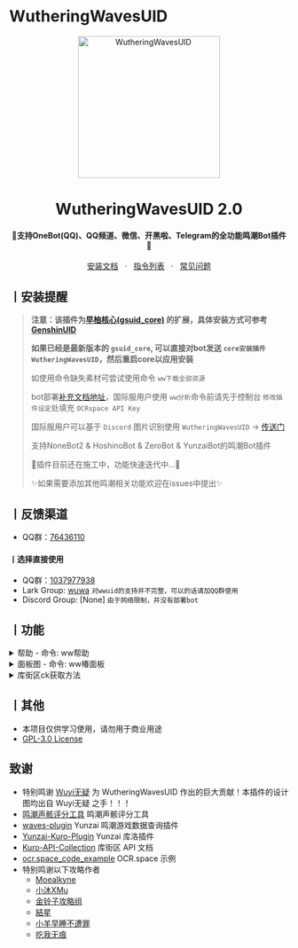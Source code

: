 # WutheringWavesUID

<p align="center">
  <a href="https://github.com/tyql688/WutheringWavesUID"><img src="https://s2.loli.net/2024/10/08/ku3pLJBPoGjfQWq.png" width="256" height="256" alt="WutheringWavesUID"></a>
<h1 align = "center">WutheringWavesUID 2.0</h1>
<h4 align = "center">🚧支持OneBot(QQ)、QQ频道、微信、开黑啦、Telegram的全功能鸣潮Bot插件🚧</h4>
<div align = "center">
        <a href="https://docs.sayu-bot.com/" target="_blank">安装文档</a>   ·  
        <a href="https://docs.sayu-bot.com/PluginsHelp/WutheringWavesUID.html" target="_blank">指令列表</a>   ·  
        <a href="https://docs.sayu-bot.com/常见问题/">常见问题</a>
</div>

## 丨安装提醒

> **注意：该插件为[早柚核心(gsuid_core)](https://github.com/Genshin-bots/gsuid_core)
> 的扩展，具体安装方式可参考[GenshinUID](https://github.com/KimigaiiWuyi/GenshinUID)**
>
> **如果已经是最新版本的 `gsuid_core`, 可以直接对bot发送 `core安装插件WutheringWavesUID`，然后重启core以应用安装**
>
> 如使用命令缺失素材可尝试使用命令 `ww下载全部资源`
>
> bot部署[补充文档地址](https://wiki.wavesuid.top/)，国际服用户使用 `ww分析`命令前请先于控制台 `修改插件设定`处填充 `OCRspace API Key`
>
> 国际服用户可以基于 `Discord` 图片识别使用 `WutheringWavesUID` -> [传送门](https://github.com/moonshadow1976/WutheringWavesUID)
>
> 支持NoneBot2 & HoshinoBot & ZeroBot & YunzaiBot的鸣潮Bot插件
>
> 🚧插件目前还在施工中，功能快速迭代中...🚧
>
> ✨如果需要添加其他鸣潮相关功能欢迎在issues中提出✨

## 丨反馈渠道

- QQ群：[76436110](http://qm.qq.com/cgi-bin/qm/qr?_wv=1027&k=hmB3ejtTx6cIDHegsLM91jd1Rn97eGAe&authKey=HqcnRdI0S98dUBcpHxwjWv72LYpUYE%2BSXVOEjiuBrAZbepCHPzP86szZFhxeiQkG&noverify=0&group_code=76436110)

#### 丨选择直接使用

- QQ群：[1037977938](https://qm.qq.com/cgi-bin/qm/qr?authKey=slEX2BdUTZLlDcIxQ6X%2FfK20955frbHuysDHtZpRzaiOyKg6i4BlimWCyNFMYOpC&k=LoFWlKzrv-nrd1dfBPfjo2GZ256octsB&noverify=0&group_code=1037977938)
- Lark Group: [wuwa](https://applink.larksuite.com/client/chat/chatter/add_by_link?link_token=00bld93f-427b-45c8-b104-c6be61ougc7m) `对wwuid的支持并不完整，可以的话请加QQ群使用`
- Discord Group: [None] `由于网络限制，并没有部署bot`

## 丨功能

<details><summary>帮助 - 命令: ww帮助</summary><p>
<a><img src="https://s21.ax1x.com/2025/06/05/pVPIIJA.jpg"></a>
</p></details>
<details><summary>面板图 - 命令: ww椿面板</summary><p>
<a><img src="https://s2.loli.net/2024/12/22/DreE28uzNCByTtW.jpg"></a>
</p></details>
<details><summary>库街区ck获取方法</summary><p>
https://github.com/tyql688/WutheringWavesUID/wiki
</details>

## 丨其他

+ 本项目仅供学习使用，请勿用于商业用途
+ [GPL-3.0 License](https://github.com/tyql688/WutheringWavesUID/blob/master/LICENSE)

## 致谢

- 特别鸣谢 [Wuyi无疑](https://github.com/KimigaiiWuyi) 为 WutheringWavesUID 作出的巨大贡献！本插件的设计图均出自 Wuyi无疑
  之手！！！
- [鸣潮声骸评分工具](http://asfaz.cn/mingchao/rule.html) 鸣潮声骸评分工具
- [waves-plugin](https://github.com/erzaozi/waves-plugin) Yunzai 鸣潮游戏数据查询插件
- [Yunzai-Kuro-Plugin](https://github.com/TomyJan/Yunzai-Kuro-Plugin) Yunzai 库洛插件
- [Kuro-API-Collection](https://github.com/TomyJan/Kuro-API-Collection) 库街区 API 文档
- [ocr.space_code_example](https://github.com/Zaargh/ocr.space_code_example) OCR.space 示例
- 特别鸣谢以下攻略作者
  - [Moealkyne](https://www.taptap.cn/user/533395803)
  - [小沐XMu](https://www.kurobbs.com/person-center?id=10450567)
  - [金铃子攻略组](https://space.bilibili.com/487275027)
  - [結星](https://www.kurobbs.com/person-center?id=10015697)
  - [小羊早睡不遭罪](https://space.bilibili.com/37331716)
  - [吃我无痕](https://space.bilibili.com/347744)
